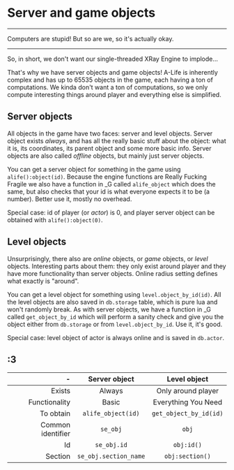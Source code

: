 # Server and game objects

___

Computers are stupid! But so are we, so it's actually okay.

___

So, in short, we don't want our single-threaded XRay Engine to implode...

That's why we have server objects and game objects! A-Life is inherently complex and has up to 65535 objects in the game, each having a ton of computations. We kinda don't want a ton of computations, so we only compute interesting things around player and everything else is simplified. 

## Server objects

All objects in the game have two faces: server and level objects. Server object exists *always*, and has all the really basic stuff about the object: what it is, its coordinates, its parent object and some more basic info. Server objects are also called *offline* objects, but mainly just server objects.

You can get a server object for something in the game using `alife():object(id)`. Because the engine functions are Really Fucking Fragile we also have a function in _G called `alife_object` which does the same, but also checks that your id is what everyone expects it to be (a number). Better use it, mostly no overhead.

Special case: id of player (or *actor*) is 0, and player server object can be obtained with `alife():object(0)`.

## Level objects

Unsurprisingly, there also are *online* objects, or *game* objects, or *level* objects. Interesting parts about them: they only exist around player and they have more functionality than server objects. Online radius setting defines what exactly is "around".  

You can get a level object for something using `level.object_by_id(id)`. All the level objects are also saved in `db.storage` table, which is pure lua and won't randomly break. As with server objects, we have a function in _G called `get_object_by_id` which will perform a sanity check and give you the object either from `db.storage` or from `level.object_by_id`. Use it, it's good.

Special case: level object of actor is always online and is saved in `db.actor`.

## :3

| - | Server object | Level object |
|--:|:---------:|:----:|
| Exists | Always | Only around player |
| Functionality | Basic | Everything You Need |
| To obtain | `alife_object(id)` | `get_object_by_id(id)` |
| Common identifier | `se_obj` | `obj` |
| Id | `se_obj.id` | `obj:id()` |
| Section | `se_obj.section_name` | `obj:section()` |
